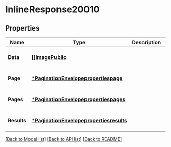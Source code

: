 # InlineResponse20010

## Properties
Name | Type | Description | Notes
------------ | ------------- | ------------- | -------------
**Data** | [**[]ImagePublic**](ImagePublic.md) |  | [optional] [default to null]
**Page** | [***PaginationEnvelopepropertiespage**](PaginationEnvelope/properties/page.md) |  | [optional] [default to null]
**Pages** | [***PaginationEnvelopepropertiespages**](PaginationEnvelope/properties/pages.md) |  | [optional] [default to null]
**Results** | [***PaginationEnvelopepropertiesresults**](PaginationEnvelope/properties/results.md) |  | [optional] [default to null]

[[Back to Model list]](../README.md#documentation-for-models) [[Back to API list]](../README.md#documentation-for-api-endpoints) [[Back to README]](../README.md)

